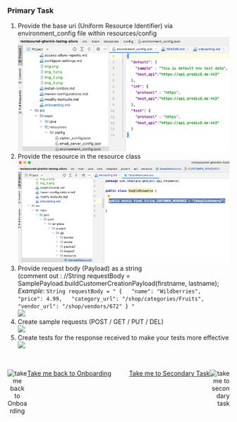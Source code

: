 ### Primary Task

1. Provide the base uri (Uniform Resource Identifier) via environment_config file within
   resources/config <br />
   ![](env_config.png)
2. Provide the resource in the resource class <br />
   ![](resources.png)
3. Provide request body (Payload) as a string <br />
   (comment out :  //String requestBody = SamplePayload.buildCustomerCreationPayload(firstname,
   lastname);
   _Example_:
   ```String requestBody = " {   "name": "Wildberries",   "price": 4.99,   "category_url": "/shop/categories/Fruits",   "vendor_url": "/shop/vendors/672" } "``` <br />
   ![](request_body.png)
4. Create sample requests (POST / GET / PUT / DEL) <br />
   ![](request.png)
5. Create tests for the response received to make your tests more effective <br />
   ![](tests.png)

<br />

<div style="display: flex; justify-content: space-between; text-align:center;">
<p align="left">
    <a align="center" href="https://github.com/ParthibanRajasekaran/restassured-gherkin-testng-allure/blob/be2b0f9474304532da05b7ef881a0482fe6f2477/docs/onboarding.md">Take me back to Onboarding
      <img align="left" alt="take me back to Onboarding" width="45px" src="https://w7.pngwing.com/pngs/469/374/png-transparent-ibooks-computer-icons-desktop-ios-7-book-miscellaneous-blue-angle.png" />
    </a>
</p>
<p align="right">
    <a align="right" href="https://github.com/ParthibanRajasekaran/restassured-gherkin-testng-allure/blob/main/docs/secondary-task.md">Take me to Secondary Task
      <img align="right" alt="take me to secondary task" width="45px" src="https://thumbnails.yayimages.com/8/4c9/84c9312.jpg" />
    </a>
</p>
</div>


